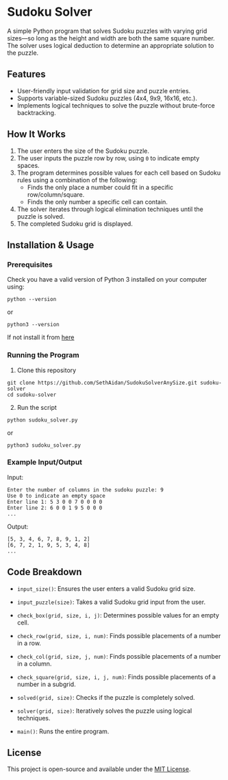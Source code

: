 # Sudoku Solver

A simple Python program that solves Sudoku puzzles with varying grid sizes—so long as the height and width are both the same square number. The solver uses logical deduction to determine an appropriate solution to the puzzle.

## Features
- User-friendly input validation for grid size and puzzle entries.
- Supports variable-sized Sudoku puzzles (4x4, 9x9, 16x16, etc.).
- Implements logical techniques to solve the puzzle without brute-force backtracking.

## How It Works
1. The user enters the size of the Sudoku puzzle.
2. The user inputs the puzzle row by row, using `0` to indicate empty spaces.
3. The program determines possible values for each cell based on Sudoku rules using a combination of the following:
   - Finds the only place a number could fit in a specific row/column/square.
   - Finds the only number a specific cell can contain.
4. The solver iterates through logical elimination techniques until the puzzle is solved.
5. The completed Sudoku grid is displayed.

## Installation & Usage

### Prerequisites
Check you have a valid version of Python 3 installed on your computer using:
```console
python --version
```
or
```console
python3 --version
```

If not install it from [here](https://www.python.org/downloads/)
### Running the Program
1. Clone this repository
```console
git clone https://github.com/SethAidan/SudokuSolverAnySize.git sudoku-solver
cd sudoku-solver
```
2. Run the script
```console
python sudoku_solver.py
```
or
```console
python3 sudoku_solver.py
```

### Example Input/Output

Input:
```console
Enter the number of columns in the sudoku puzzle: 9
Use 0 to indicate an empty space
Enter line 1: 5 3 0 0 7 0 0 0 0
Enter line 2: 6 0 0 1 9 5 0 0 0
...
```
Output:
```console
[5, 3, 4, 6, 7, 8, 9, 1, 2]
[6, 7, 2, 1, 9, 5, 3, 4, 8]
...
```
## Code Breakdown

 - `input_size()`: Ensures the user enters a valid Sudoku grid size.

 - `input_puzzle(size)`: Takes a valid Sudoku grid input from the user.

 - `check_box(grid, size, i, j)`: Determines possible values for an empty cell.

 - `check_row(grid, size, i, num)`: Finds possible placements of a number in a row.

 - `check_col(grid, size, j, num)`: Finds possible placements of a number in a column.

 - `check_square(grid, size, i, j, num)`: Finds possible placements of a number in a subgrid.

 - `solved(grid, size)`: Checks if the puzzle is completely solved.

 - `solver(grid, size)`: Iteratively solves the puzzle using logical techniques.

 - `main()`: Runs the entire program.

## License

This project is open-source and available under the [MIT License](https://mit-license.org/).
